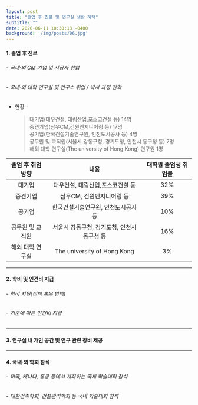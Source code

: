 ```yaml
---
layout: post
title: "졸업 후 진로 및 연구실 생활 혜택"
subtitle: ""
date: 2020-06-11 10:30:13 -0400
background: '/img/posts/06.jpg'
---
```



 
#### 1. 졸업 후 진로 ##
###### - 국내·외 CM 기업 및 시공사 취업 
###### - 국내·외 대학 연구실 및 연구소 취업 / 박사 과정 진학 

- 현황 -

    > 대기업(대우건설, 대림산업,포스코건설 등) 14명    
    > 중견기업(삼우CM,건원엔지니어링 등) 17명   
    > 공기업(한국건설기술연구원, 인천도시공사 등) 4명   
    > 공무원 및 교직원(서울시 강동구청, 경기도청, 인천시 동구청 등) 7명   
    > 해외 대학 연구실(The university of Hong Kong) 연구원 1명       

졸업 후 취업 방향|내용|대학원 졸업생 취업률
:---:|:---:|:---:
대기업|대우건설, 대림산업,포스코건설 등|32%
중견기업|삼우CM, 건원엔지니어링 등|39%
공기업|한국건설기술연구원, 인천도시공사 등|10%
공무원 및 교직원|서울시 강동구청, 경기도청, 인천시 동구청 등|16%
해외 대학 연구실|The university of Hong Kong|3%

   
   
   
---




#### 2. 학비 및 인건비 지급 ##    
###### - 학비 지원(전액 혹은 반액)   
###### - 기준에 따른 인건비 지급   
      
      

---

#### 3. 연구실 내 개인 공간 및 연구 관련 장비 제공 ## 
       
    
---


#### 4. 국내·외 학회 참석 ## 
###### - 미국, 캐나다, 홍콩 등에서 개최하는 국제 학술대회 참석
###### - 대한건축학회, 건설관리학회 등 국내 학술대회 참석
